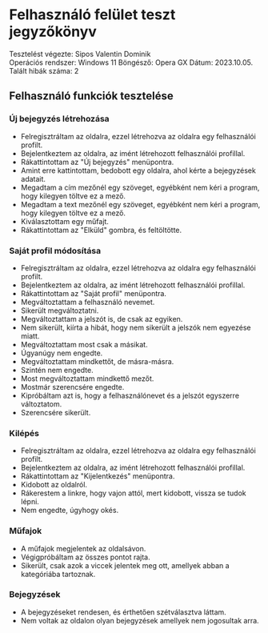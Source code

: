 # Felhasználó felület teszt jegyzőkönyv
Tesztelést végezte: Sipos Valentin Dominik   
Operációs rendszer: Windows 11
Böngésző: Opera GX
Dátum: 2023.10.05.
Talált hibák száma: 2

## Felhasználó funkciók tesztelése

### Új bejegyzés létrehozása
+ Felregisztráltam az oldalra, ezzel létrehozva az oldalra egy felhasználói profilt.
+ Bejelentkeztem az oldalra, az imént létrehozott felhasználói profillal.
+ Rákattintottam az "Új bejegyzés" menüpontra.
+ Amint erre kattintottam, bedobott egy oldalra, ahol kérte a bejegyzések adatait.
+ Megadtam a cím mezőnél egy szöveget, egyébként nem kéri a program, hogy kilegyen töltve ez a mező.
+ Megadtam a text mezőnél egy szöveget, egyébként nem kéri a program, hogy kilegyen töltve ez a mező.
+ Kiválasztottam egy műfajt.
+ Rákattintottam az "Elküld" gombra, és feltöltötte.

### Saját profil módosítása
+ Felregisztráltam az oldalra, ezzel létrehozva az oldalra egy felhasználói profilt.
+ Bejelentkeztem az oldalra, az imént létrehozott felhasználói profillal.
+ Rákattintottam az "Saját profil" menüpontra.
+ Megváltoztattam a felhasználó nevemet.
+ Sikerült megváltoztatni.
+ Megváltoztattam a jelszót is, de csak az egyiken.
+ Nem sikerült, kiírta a hibát, hogy nem sikerült a jelszók nem egyezése miatt.
+ Megváltoztattam most csak a másikat.
+ Úgyanúgy nem engedte.
+ Megváltoztattam mindkettőt, de másra-másra.
+ Szintén nem engedte.
+ Most megváltoztattam mindkettő mezőt.
+ Mostmár szerencsére engedte.
+ Kipróbáltam azt is, hogy a felhasználónevet és a jelszót egyszerre változtatom.
+ Szerencsére sikerült.

### Kilépés
+ Felregisztráltam az oldalra, ezzel létrehozva az oldalra egy felhasználói profilt.
+ Bejelentkeztem az oldalra, az imént létrehozott felhasználói profillal.
+ Rákattintottam az "Kijelentkezés" menüpontra.
+ Kidobott az oldalról.
+ Rákerestem a linkre, hogy vajon attól, mert kidobott, vissza se tudok lépni.
+ Nem engedte, úgyhogy okés. 

### Műfajok
+ A műfajok megjelentek az oldalsávon.
+ Végigpróbáltam az összes pontot rajta.
+ Sikerült, csak azok a viccek jelentek meg ott, amellyek abban a kategóriába tartoznak.

### Bejegyzések
+ A bejegyzéseket rendesen, és érthetően szétválasztva láttam.
+ Nem voltak az oldalon olyan bejegyzések amellyek nem jogosultak arra.
